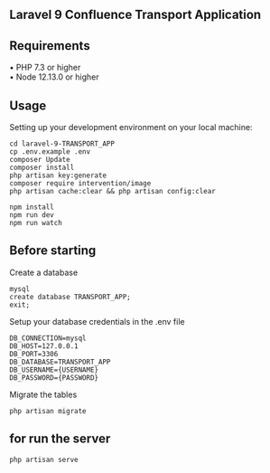 
## Laravel 9 Confluence  Transport Application

## Requirements
•	PHP 7.3 or higher <br>
•	Node 12.13.0 or higher <br>

## Usage <br>
Setting up your development environment on your local machine: <br>
```
cd laravel-9-TRANSPORT_APP
cp .env.example .env
composer Update
composer install
php artisan key:generate
composer require intervention/image 
php artisan cache:clear && php artisan config:clear

npm install 
npm run dev 
npm run watch 

```
## Before starting <br>
Create a database <br>
```
mysql
create database TRANSPORT_APP;
exit;
```
Setup your database credentials in the .env file <br>
```
DB_CONNECTION=mysql
DB_HOST=127.0.0.1
DB_PORT=3306
DB_DATABASE=TRANSPORT_APP
DB_USERNAME={USERNAME}
DB_PASSWORD={PASSWORD}
```
Migrate the tables
```
php artisan migrate
```
## for  run the server <br>
```
php artisan serve
```